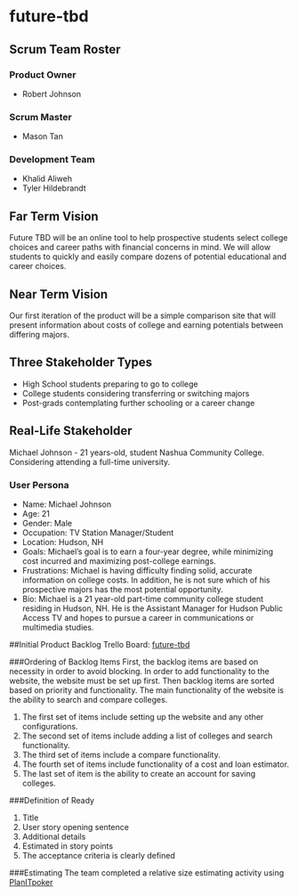 # future-tbd

## Scrum Team Roster

### Product Owner
- Robert Johnson

### Scrum Master
- Mason Tan

### Development Team
- Khalid Aliweh
- Tyler Hildebrandt

## Far Term Vision
Future TBD will be an online tool to help prospective students select college choices and career paths with financial concerns in mind. We will allow students to quickly and easily compare dozens of potential educational and career choices.  

## Near Term Vision
Our first iteration of the product will be a simple comparison site that will present information about costs of college and earning potentials between differing majors. 

## Three Stakeholder Types
- High School students preparing to go to college
- College students considering transferring or switching majors
- Post-grads contemplating further schooling or a career change

## Real-Life Stakeholder
Michael Johnson - 21 years-old, student Nashua Community College. Considering attending a full-time university.

### User Persona
- Name: Michael Johnson
- Age: 21
- Gender: Male
- Occupation: TV Station Manager/Student
- Location: Hudson, NH
- Goals: Michael’s goal is to earn a four-year degree, while minimizing cost incurred and maximizing post-college earnings.
- Frustrations: Michael is having difficulty finding solid, accurate information on college costs. In addition, he is not sure which of his prospective majors has the most potential opportunity. 
- Bio: Michael is a 21 year-old part-time community college student residing in Hudson, NH. He is the Assistant Manager for Hudson Public Access TV and hopes to pursue a career in communications or multimedia studies. 

##Initial Product Backlog
Trello Board: [future-tbd](https://trello.com/b/uVkt6NXa/future-tbd)

###Ordering of Backlog Items
First, the backlog items are based on necessity in order to avoid blocking. In order to add functionality to the website, the website must be set up first. Then backlog items are sorted based on priority and functionality. The main functionality of the website is the ability to search and compare colleges.

1. The first set of items include setting up the website and any other configurations.
2. The second set of items include adding a list of colleges and search functionality.
3. The third set of items include a compare functionality.
4. The fourth set of items include functionality of a cost and loan estimator.
5. The last set of item is the ability to create an account for saving colleges.

###Definition of Ready
1. Title
2. User story opening sentence
3. Additional details
4. Estimated in story points
5. The acceptance criteria is clearly defined

###Estimating
The team completed a relative size estimating activity using [PlanITpoker](http://www.planitpoker.com/)


